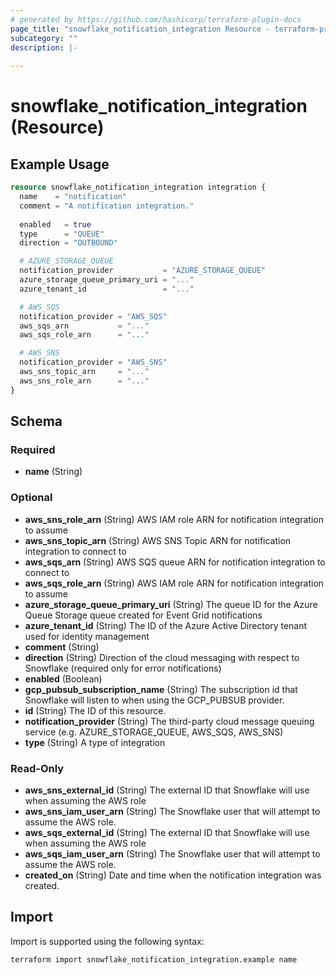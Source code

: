 ```yaml
---
# generated by https://github.com/hashicorp/terraform-plugin-docs
page_title: "snowflake_notification_integration Resource - terraform-provider-snowflake"
subcategory: ""
description: |-
  
---
```


# snowflake_notification_integration (Resource)



## Example Usage

```terraform
resource snowflake_notification_integration integration {
  name    = "notification"
  comment = "A notification integration."
  
  enabled   = true
  type      = "QUEUE"
  direction = "OUTBOUND"

  # AZURE_STORAGE_QUEUE
  notification_provider           = "AZURE_STORAGE_QUEUE"
  azure_storage_queue_primary_uri = "..."
  azure_tenant_id                 = "..."

  # AWS_SQS
  notification_provider = "AWS_SQS"
  aws_sqs_arn           = "..." 
  aws_sqs_role_arn      = "..."

  # AWS_SNS
  notification_provider = "AWS_SNS"
  aws_sns_topic_arn     = "..." 
  aws_sns_role_arn      = "..."
}
```

<!-- schema generated by tfplugindocs -->
## Schema

### Required

- **name** (String)

### Optional

- **aws_sns_role_arn** (String) AWS IAM role ARN for notification integration to assume
- **aws_sns_topic_arn** (String) AWS SNS Topic ARN for notification integration to connect to
- **aws_sqs_arn** (String) AWS SQS queue ARN for notification integration to connect to
- **aws_sqs_role_arn** (String) AWS IAM role ARN for notification integration to assume
- **azure_storage_queue_primary_uri** (String) The queue ID for the Azure Queue Storage queue created for Event Grid notifications
- **azure_tenant_id** (String) The ID of the Azure Active Directory tenant used for identity management
- **comment** (String)
- **direction** (String) Direction of the cloud messaging with respect to Snowflake (required only for error notifications)
- **enabled** (Boolean)
- **gcp_pubsub_subscription_name** (String) The subscription id that Snowflake will listen to when using the GCP_PUBSUB provider.
- **id** (String) The ID of this resource.
- **notification_provider** (String) The third-party cloud message queuing service (e.g. AZURE_STORAGE_QUEUE, AWS_SQS, AWS_SNS)
- **type** (String) A type of integration

### Read-Only

- **aws_sns_external_id** (String) The external ID that Snowflake will use when assuming the AWS role
- **aws_sns_iam_user_arn** (String) The Snowflake user that will attempt to assume the AWS role.
- **aws_sqs_external_id** (String) The external ID that Snowflake will use when assuming the AWS role
- **aws_sqs_iam_user_arn** (String) The Snowflake user that will attempt to assume the AWS role.
- **created_on** (String) Date and time when the notification integration was created.

## Import

Import is supported using the following syntax:

```shell
terraform import snowflake_notification_integration.example name
```
